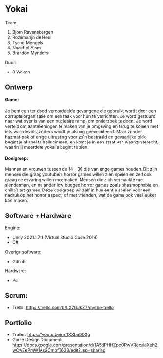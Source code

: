 # Yokai

Team:
1. Bjorn Ravensbergen
2. Rozemarijn de Heul
3. Tycho Mengels
4. Nacef el Ajami
5. Brandon Mynders

Duur:
- 8 Weken

## Ontwerp

#### Game:
Je bent een ter dood veroordeelde gevangene die gebruikt wordt door een corrupte organisatie om een taak voor hun te verrichten. 
Je word gestuurd naar wat over is van een nucleaire ramp, om onderzoek te doen. 
Je word verteld om aantekeningen te maken van je omgeving en terug te komen met iets waardevols, anders wordt je alsnog geëxecuteerd. 
Maar zonder hazmat-pak of enige uitrusting voor zo'n bestraald en gevaarlijke plek begint je al snel te hallucineren, en komt je in een staat van waanzin terecht, waarin jij meerdere yokai's begint te zien.

#### Doelgroep:
Mannen en vrouwen tussen de 14 - 30 die van enge games houden. 
Dit zijn mensen die graag youtubers horror games willen zien spelen en zelf ook graag de ervaring willen meemaken. 
Mensen die zich vermaakte met slenderman, en nu ander low budged horror games zoals phasmophobia en chilla’s art games. 
Deze doelgroep wil zelf in hun eentje spelen voor een nadruk op het horror aspect, of met vrienden, wat de game ook veel leuker kan maken. 

## Software + Hardware

Engine:
- Unity 2021.1.7f1 (Virtual Studio Code 2019)
- C#

Overige software:
- Github.

Hardware:
- Pc

## Scrum:
- Trello: https://trello.com/b/LX7GJKZ7/mythe-trello

## Portfolio
- Trailer: https://youtu.be/rm1XXbaD03g
- Game Design Document: https://docs.google.com/presentation/d/1A5dPHHZpcOPwVRecalaXeh2wCwEePmW1As2CmbfT638/edit?usp=sharing
